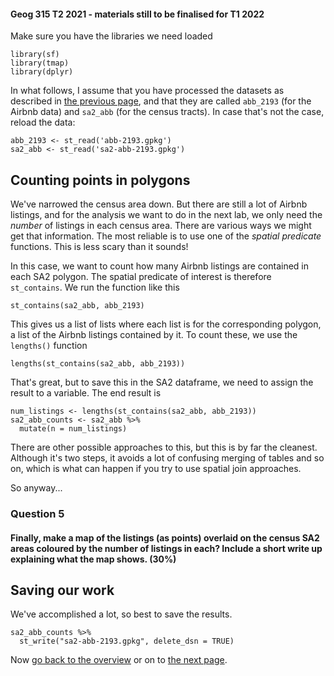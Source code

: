 #### Geog 315 T2 2021 - materials still to be finalised for T1 2022
Make sure you have the libraries we need loaded

```{r}
library(sf)
library(tmap)
library(dplyr)
```

In what follows, I assume that you have processed the datasets as described in [the previous page](spatial-data-manipulation-03-spatial-filters.md), and that they are called `abb_2193` (for the Airbnb data) and `sa2_abb` (for the census tracts). In case that's not the case, reload the data:

```{r}
abb_2193 <- st_read('abb-2193.gpkg')
sa2_abb <- st_read('sa2-abb-2193.gpkg')
```

## Counting points in polygons
We've narrowed the census area down. But there are still a lot of Airbnb listings, and for the analysis we want to do in the next lab, we only need the _number_ of listings in each census area. There are various ways we might get that information. The most reliable is to use one of the _spatial predicate_ functions. This is less scary than it sounds!

In this case, we want to count how many Airbnb listings are contained in each SA2 polygon. The spatial predicate of interest is therefore `st_contains`. We run the function like this

```{r}
st_contains(sa2_abb, abb_2193)
```

This gives us a list of lists where each list is for the corresponding polygon, a list of the Airbnb listings contained by it. To count these, we use the `lengths()` function

```{r}
lengths(st_contains(sa2_abb, abb_2193))
```

That's great, but to save this in the SA2 dataframe, we need to assign the result to a variable. The end result is

```{r}
num_listings <- lengths(st_contains(sa2_abb, abb_2193))
sa2_abb_counts <- sa2_abb %>%
  mutate(n = num_listings)
```

There are other possible approaches to this, but this is by far the cleanest. Although it's two steps, it avoids a lot of confusing merging of tables and so on, which is what can happen if you try to use spatial join approaches.

So anyway...

### **Question 5**
#### Finally, make a map of the listings (as points) overlaid on the census SA2 areas coloured by the number of listings in each? Include a short write up explaining what the map shows. (30%)

## Saving our work
We've accomplished a lot, so best to save the results.

```{r}
sa2_abb_counts %>%
  st_write("sa2-abb-2193.gpkg", delete_dsn = TRUE)
```

Now [go back to the overview](README.md) or on to [the next page](spatial-data-manipulation-05-assignment.md).
